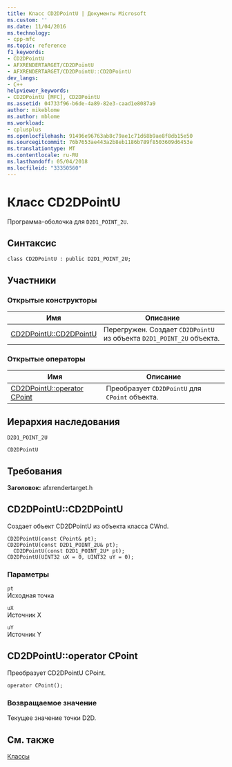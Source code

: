 ```yaml
---
title: Класс CD2DPointU | Документы Microsoft
ms.custom: ''
ms.date: 11/04/2016
ms.technology:
- cpp-mfc
ms.topic: reference
f1_keywords:
- CD2DPointU
- AFXRENDERTARGET/CD2DPointU
- AFXRENDERTARGET/CD2DPointU::CD2DPointU
dev_langs:
- C++
helpviewer_keywords:
- CD2DPointU [MFC], CD2DPointU
ms.assetid: 04733f96-b6de-4a89-82e3-caad1e8087a9
author: mikeblome
ms.author: mblome
ms.workload:
- cplusplus
ms.openlocfilehash: 91496e96763ab8c79ae1c71d68b9ae8f8db15e50
ms.sourcegitcommit: 76b7653ae443a2b8eb1186b789f8503609d6453e
ms.translationtype: MT
ms.contentlocale: ru-RU
ms.lasthandoff: 05/04/2018
ms.locfileid: "33350560"
---
```

# <a name="cd2dpointu-class"></a>Класс CD2DPointU
Программа-оболочка для `D2D1_POINT_2U`.  
  
## <a name="syntax"></a>Синтаксис  
  
```  
class CD2DPointU : public D2D1_POINT_2U;  
```  
  
## <a name="members"></a>Участники  
  
### <a name="public-constructors"></a>Открытые конструкторы  
  
|Имя|Описание|  
|----------|-----------------|  
|[CD2DPointU::CD2DPointU](#cd2dpointu)|Перегружен. Создает `CD2DPointU` из объекта `D2D1_POINT_2U` объекта.|  
  
### <a name="public-operators"></a>Открытые операторы  
  
|Имя|Описание|  
|----------|-----------------|  
|[CD2DPointU::operator CPoint](#operator_cpoint)|Преобразует `CD2DPointU` для `CPoint` объекта.|  
  
## <a name="inheritance-hierarchy"></a>Иерархия наследования  
 `D2D1_POINT_2U`  
  
 `CD2DPointU`  
  
## <a name="requirements"></a>Требования  
 **Заголовок:** afxrendertarget.h  
  
##  <a name="cd2dpointu"></a>  CD2DPointU::CD2DPointU  
 Создает объект CD2DPointU из объекта класса CWnd.  
  
```  
CD2DPointU(const CPoint& pt);  
CD2DPointU(const D2D1_POINT_2U& pt);  
  CD2DPointU(const D2D1_POINT_2U* pt);  
CD2DPointU(UINT32 uX = 0, UINT32 uY = 0);
```  
  
### <a name="parameters"></a>Параметры  
 `pt`  
 Исходная точка  
  
 `uX`  
 Источник X  
  
 `uY`  
 Источник Y  
  
##  <a name="operator_cpoint"></a>  CD2DPointU::operator CPoint  
 Преобразует CD2DPointU CPoint.  
  
```  
operator CPoint();
```   
  
### <a name="return-value"></a>Возвращаемое значение  
 Текущее значение точки D2D.  
  
## <a name="see-also"></a>См. также  
 [Классы](../../mfc/reference/mfc-classes.md)
